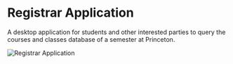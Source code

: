 # Registrar Application

A desktop application for students and other interested parties to query the courses and classes database of a semester at Princeton.

![Registrar Application](https://github.com/roshaankh7/Registrar-Application/assets/169613981/2ab3acce-9242-40ea-870f-baa3ab8b5bcf)
